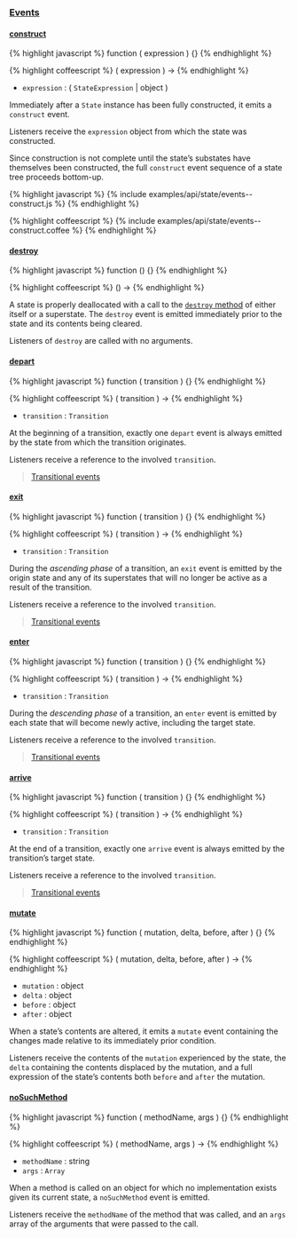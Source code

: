 ### [Events](#state--events)

#### [construct](#state--events--construct)

{% highlight javascript %}
function ( expression ) {}
{% endhighlight %}

{% highlight coffeescript %}
( expression ) ->
{% endhighlight %}

* `expression` : ( `StateExpression` | object )

Immediately after a `State` instance has been fully constructed, it emits a `construct` event.

Listeners receive the `expression` object from which the state was constructed.

Since construction is not complete until the state’s substates have themselves been constructed, the full `construct` event sequence of a state tree proceeds bottom-up.

{% highlight javascript %}
{% include examples/api/state/events--construct.js %}
{% endhighlight %}

{% highlight coffeescript %}
{% include examples/api/state/events--construct.coffee %}
{% endhighlight %}


#### [destroy](#state--events--destroy)

{% highlight javascript %}
function () {}
{% endhighlight %}

{% highlight coffeescript %}
() ->
{% endhighlight %}

A state is properly deallocated with a call to the [`destroy` method](#state--methods--destroy) of either itself or a superstate. The `destroy` event is emitted immediately prior to the state and its contents being cleared.

Listeners of `destroy` are called with no arguments.


#### [depart](#state--events--depart)

{% highlight javascript %}
function ( transition ) {}
{% endhighlight %}

{% highlight coffeescript %}
( transition ) ->
{% endhighlight %}

* `transition` : `Transition`

At the beginning of a transition, exactly one `depart` event is always emitted by the state from which the transition originates.

Listeners receive a reference to the involved `transition`.

> [Transitional events](/docs/#concepts--events--transitional)


#### [exit](#state--events--exit)

{% highlight javascript %}
function ( transition ) {}
{% endhighlight %}

{% highlight coffeescript %}
( transition ) ->
{% endhighlight %}

* `transition` : `Transition`

During the *ascending phase* of a transition, an `exit` event is emitted by the origin state and any of its superstates that will no longer be active as a result of the transition.

Listeners receive a reference to the involved `transition`.

> [Transitional events](/docs/#concepts--events--transitional)


#### [enter](#state--events--enter)

{% highlight javascript %}
function ( transition ) {}
{% endhighlight %}

{% highlight coffeescript %}
( transition ) ->
{% endhighlight %}

* `transition` : `Transition`

During the *descending phase* of a transition, an `enter` event is emitted by each state that will become newly active, including the target state.

Listeners receive a reference to the involved `transition`.

> [Transitional events](/docs/#concepts--events--transitional)


#### [arrive](#state--events--arrive)

{% highlight javascript %}
function ( transition ) {}
{% endhighlight %}

{% highlight coffeescript %}
( transition ) ->
{% endhighlight %}

* `transition` : `Transition`

At the end of a transition, exactly one `arrive` event is always emitted by the transition’s target state.

Listeners receive a reference to the involved `transition`.

> [Transitional events](/docs/#concepts--events--transitional)


#### [mutate](#state--events--mutate)

{% highlight javascript %}
function ( mutation, delta, before, after ) {}
{% endhighlight %}

{% highlight coffeescript %}
( mutation, delta, before, after ) ->
{% endhighlight %}

* `mutation` : object
* `delta` : object
* `before` : object
* `after` : object

When a state’s contents are altered, it emits a `mutate` event containing the changes made relative to its immediately prior condition.

Listeners receive the contents of the `mutation` experienced by the state, the `delta` containing the contents displaced by the mutation, and a full expression of the state’s contents both `before` and `after` the mutation.


#### [noSuchMethod](#state--events--no-such-method)

{% highlight javascript %}
function ( methodName, args ) {}
{% endhighlight %}

{% highlight coffeescript %}
( methodName, args ) ->
{% endhighlight %}

* `methodName` : string
* `args` : `Array`

When a method is called on an object for which no implementation exists given its current state, a `noSuchMethod` event is emitted.

Listeners receive the `methodName` of the method that was called, and an `args` array of the arguments that were passed to the call.
